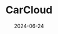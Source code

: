 ---  
layout: startup_page  
title: "CarCloud"  
id: "carcloud.com"  
permalink: "/carcloudcarcloud.com06242024/"  
website: "https://www.carcloud.com/"  
funding_round: ""  
funding_amount: "£425K"  
investors: "Seedrs"  
about: "CarCloud is a UK-based car finance platform that helps drivers manage their vehicle costs and reduce their environmental impact. Its web and app platform uses data to offer tools for cost tracking, finance management, insurance shopping, and reminders for essential car maintenance. The platform aims to simplify car ownership and finance, saving users time and money."  
markets: "Fintech, Automotive"  
hq: "Richmond, Victoria, Australia"  
founded_year: "2012"  
linkedin: "https://www.linkedin.com/company/carcloud"  
twitter: "https://twitter.com/CarCloudCom"  
instagram: ""  
facebook: "https://www.facebook.com/carcloudcomm"  
crunchbase: "https://www.crunchbase.com/organization/carcloud"  
pitchbook: "https://pitchbook.com/profiles/company/489712-87"  

date_display: "24-Jun-2024"  
date: "2024-06-24"

# SEO Optimization  
meta_title: "CarCloud -  Funding (£425K)"  
meta_description: "CarCloud, CarCloud is a UK-based car finance platform that helps drivers manage their vehicle costs and reduce their environmental impact. Its web and app platf..."  
meta_keywords: "CarCloud, Fintech, Automotive,  funding"  
canonical_url: "https://startup.projectstartups.com/carcloudcarcloud.com06242024/"  
---